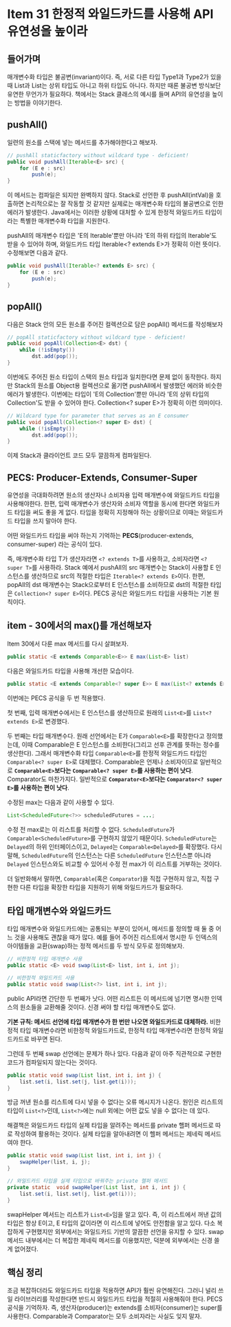 # Item 31 한정적 와일드카드를 사용해 API 유연성을 높이라

## 들어가며
매개변수화 타입은 불공변(invariant)이다. 즉, 서로 다른 타입 Type1과 Type2가 있을 때 List<Type1>과 List<Type2>는 상위 타입도 아니고 하위 타입도 아니다. 하지만 때론 불공변 방식보단 유연한 무언가가 필요하다. 책에서는 Stack 클래스의 예시를 들며 API의 유연성을 높이는 방법을 이야기한다.

## pushAll()
일련의 원소를 스택에 넣는 메서드를 추가해야한다고 해보자.
```Java
// pushAll staticfactory without wildcard type - deficient!
public void pushAll(Iterable<E> src) {
    for (E e : src)
        push(e);
}
```

이 메서드는 컴파일은 되지만 완벽하지 않다. Stack<Number>로 선언한 후 pushAll(intVal)을 호출하면 논리적으로는 잘 작동할 것 같지만 실제로는 매개변수화 타입의 불공변으로 인한 에러가 발생한다. Java에서는 이러한 상황에 대처할 수 있게 한정적 와일드카드 타입이라는 특별한 매개변수화 타입을 지원한다. 

pushAll의 매개변수 타입은 'E의 Iterable'뿐만 아니라 'E의 하위 타입의 Iterable'도 받을 수 있어야 하며, 와일드카드 타입 Iterable<? extends E>가 정확히 이런 뜻이다. 수정해보면 다음과 같다. 

```Java
public void pushAll(Iterable<? extends E> src) {
    for (E e : src)
        push(e);
}
```

## popAll()
다음은 Stack 안의 모든 원소를 주어진 컬렉션으로 담은 popAll() 메서드를 작성해보자

```Java
// popAll staticfactory without wildcard type - deficient!
public void popAll(Collection<E> dst) {
    while (!isEmpty())
        dst.add(pop());
}
```

이번에도 주어진 원소 타입이 스택의 원소 타입과 일치한다면 문제 없이 동작한다. 하지만 Stack<Number>의 원소를 Object용 컬렉션으로 옮기면 pushAll에서 발생했던 에러와 비슷한 에러가 발생한다. 이번에는 타입이 'E의 Collection'뿐만 아니라 'E의 상위 타입의 Collection'도 받을 수 있어야 한다. Collection<? super E>가 정확히 이런 의미이다.

```Java
// Wildcard type for parameter that serves as an E consumer
public void popAll(Collection<? super E> dst) {
    while (!isEmpty())
        dst.add(pop());
}
```

이제 Stack과 클라이언트 코드 모두 깔끔하게 컴파일된다.

## PECS: Producer-Extends, Consumer-Super

유연성을 극대화하려면 원소의 생산자나 소비자용 입력 매개변수에 와일드카드 타입을 사용해야한다. 한편, 입력 매개변수가 생산자와 소비자 역할을 동시에 한다면 와일드카드 타입을 써도 좋을 게 없다. 타입을 정확히 지정해야 하는 상황이므로 이때는 와일드카드 타입을 쓰지 말아야 한다.

어떤 와일드카드 타입을 써야 하는지 기억하는 **PECS**(producer-extends, consumer-super) 라는 공식이 있다.

즉, 매개변수화 타입 T가 생산자라면 `<? extends T>`를 사용하고, 소비자라면 `<? super T>`를 사용하라. Stack 예에서 pushAll의 src 매개변수는 Stack이 사용할 E 인스턴스를 생산하므로 src의 적절한 타입은 `Iterable<? extends E>`이다. 한편, popAll의 dst 매개변수는 Stack으로부터 E 인스턴스를 소비하므로 dst의 적절한 타입은 `Collection<? super E>`이다. PECS 공식은 와일드카드 타입을 사용하는 기본 원칙이다.

## item - 30에서의 max()를 개선해보자

Item 30에서 다룬 max 메서드를 다시 살펴보자.
```Java
public static <E extends Comparable<E>> E max(List<E> list)
```

다음은 와일드카드 타입을 사용해 개선한 모습이다.
```Java
public static <E extends Comparable<? super E>> E max(List<? extends E> list)
```

이번에는 PECS 공식을 두 번 적용했다. 

첫 번째, 입력 매개변수에서는 E 인스턴스를 생산하므로 원래의 `List<E>`를 `List<? extends E>`로 변경했다. 

두 번째는 타입 매개변수다. 원래 선언에서는 E가 `Comparable<E>`를 확장한다고 정의했는데, 이때 Comparable은 E 인스턴스를 소비한다(그리고 선후 관계를 뜻하는 정수를 생산한다). 그래서 매개변수화 타입 `Comparable<E>`를 한정적 와일드카드 타입인 `Comparable<? super E>`로 대체했다. Comparable은 언제나 소비자이므로 일반적으로 **`Comparable<E>`보다는 `Comparable<? super E>`를 사용하는 편이 낫다**. Comparator도 마찬가지다. 일반적으로 **`Comparator<E>`보다는 `Comparator<? super E>`를 사용하는 편이 낫다**.

수정된 max는 다음과 같이 사용할 수 있다.
```Java
List<ScheduledFuture<?>> scheduledFutures = ...;
```

수정 전 max로는 이 리스트를 처리할 수 없다. `ScheduledFuture`가 `Comparable<ScheduledFuture>`를 구현하지 않았기 때문이다. `ScheduledFuture`는 `Delayed`의 하위 인터페이스이고, `Delayed`는 `Comparable<Delayed>`를 확장했다. 다시 말해, `ScheduledFuture`의 인스턴스는 다른 `ScheduledFuture` 인스턴스뿐 아니라 `Delayed` 인스턴스와도 비교할 수 있어서 수정 전 max가 이 리스트를 거부하는 것이다. 

더 일반화해서 말하면, `Comparable`(혹은 `Comparator`)을 직접 구현하지 않고, 직접 구현한 다른 타입을 확장한 타입을 지원하기 위해 와일드카드가 필요하다.

## 타입 매개변수와 와일드카드

타입 매개변수와 와일드카드에는 공통되는 부분이 있어서, 메서드를 정의할 때 둘 중 어느 것을 사용해도 괜찮을 때가 많다. 예를 들어 주어진 리스트에서 명시한 두 인덱스의 아이템들을 교환(swap)하는 정적 메서드를 두 방식 모두로 정의해보자.
```Java
// 비한정적 타입 매개변수 사용
public static <E> void swap(List<E> list, int i, int j);

// 비한정적 와일드카드 사용
public static void swap(List<?> list, int i, int j);
```

public API라면 간단한 두 번째가 낫다. 어떤 리스트든 이 메서드에 넘기면 명시한 인덱스의 원소들을 교환해줄 것이다. 신경 써야 할 타입 매개변수도 없다.

**기본 규칙: 메서드 선언에 타입 매개변수가 한 번만 나오면 와일드카드로 대체하라.** 비한정적 타입 매개변수라면 비한정적 와일드카드로, 한정적 타입 매개변수라면 한정적 와일드카드로 바꾸면 된다.

그런데 두 번째 swap 선언에는 문제가 하나 있다. 다음과 같이 아주 직관적으로 구현한 코드가 컴파일되지 않는다는 것이다.
```Java
public static void swap(List list, int i, int j) {
    list.set(i, list.set(j, list.get(i)));
}
```

방금 꺼낸 원소를 리스트에 다시 넣을 수 없다는 오류 메시지가 나온다. 원인은 리스트의 타입이 `List<?>`인데, `List<?>`에는 null 외에는 어떤 값도 넣을 수 없다는 데 있다.

해결책은 와일드카드 타입의 실제 타입을 알려주는 메서드를 private 핼퍼 메서드로 따로 작성하여 활용하는 것이다. 실제 타입을 알아내려면 이 헬퍼 메서드는 제네릭 메서드여야 한다.
```Java
public static void swap(List list, int i, int j) {
    swapHelper(list, i, j);
}

// 와일드카드 타입을 실제 타입으로 바꿔주는 private 헬퍼 메서드
private static  void swapHelper(List list, int i, int j) {
    list.set(i, list.set(j, list.get(i)));
}
```

swapHelper 메서드는 리스트가 `List<E>`임을 알고 있다. 즉, 이 리스트에서 꺼낸 값의 타입은 항상 E이고, E 타입의 값이라면 이 리스트에 넣어도 안전함을 알고 있다. 다소 복잡하게 구현했지만 외부에서는 와일드카드 기반의 깔끔한 선언을 유지할 수 있다. swap 메서드 내부에서는 더 복잡한 제네릭 메서드를 이용했지만, 덕분에 외부에서는 신경 쓸 게 없어졌다.

## 핵심 정리

조금 복잡하더라도 와일드카드 타입을 적용하면 API가 훨씬 유연해진다. 그러니 널리 쓰일 라이브러리를 작성한다면 반드시 와일드카드 타입을 적절히 사용해줘야 한다. PECS 공식을 기억하자. 즉, 생산자(producer)는 extends를 소비자(consumer)는 super를 사용한다. Comparable과 Comparator는 모두 소비자라는 사실도 잊지 말자.